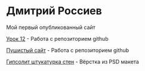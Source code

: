 # Дмитрий Россиев
Мой первый опубликованный сайт

[Урок 12](https://rossiev-dmitriy.github.io/Lesson%2012/ "Готовый сайт") - Работа с репозиторием github


[Пушистый сайт](https://rossiev-dmitriy.github.io/Fox_Coon/ "Пушистый сайт") - Работа с репозиторием github


[Гипсолит штукатурка стен](https://rossiev-dmitriy.github.io/gipsolit/ "Гипсолит штукатурка стен") - Вёрстка из PSD макета


